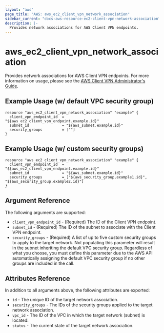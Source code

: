 ```yaml
---
layout: "aws"
page_title: "AWS: aws_ec2_client_vpn_network_association"
sidebar_current: "docs-aws-resource-ec2-client-vpn-network-association"
description: |-
  Provides network associations for AWS Client VPN endpoints.
---
```


# aws_ec2_client_vpn_network_association

Provides network associations for AWS Client VPN endpoints. For more information on usage, please see the 
[AWS Client VPN Administrator's Guide](https://docs.aws.amazon.com/vpn/latest/clientvpn-admin/what-is.html).

## Example Usage (w/ default VPC security group)

```hcl
resource "aws_ec2_client_vpn_network_association" "example" {
  client_vpn_endpoint_id  = "${aws_ec2_client_vpn_endpoint.example.id}"
  subnet_id               = "${aws_subnet.example.id}"
  security_groups         = [""]
}
```

## Example Usage (w/ custom security groups)

```hcl
resource "aws_ec2_client_vpn_network_association" "example" {
  client_vpn_endpoint_id  = "${aws_ec2_client_vpn_endpoint.example.id}"
  subnet_id               = "${aws_subnet.example.id}"
  security_groups         = ["${aws_security_group.example1.id}", "${aws_security_group.example2.id}"]
}
```

## Argument Reference

The following arguments are supported:

* `client_vpn_endpoint_id` - (Required) The ID of the Client VPN endpoint.
* `subnet_id` - (Required) The ID of the subnet to associate with the Client VPN endpoint.
* `security_groups` - (Required) A list of up to five custom security groups to apply to the target network. Not populating this parameter will result in the subnet inheriting the default VPC security group.  Regardless of what you choose,  you must define this parameter due to the AWS API automatically assigning the default VPC security group if no other groups are included in the call.

## Attributes Reference

In addition to all arguments above, the following attributes are exported:

* `id` - The unique ID of the target network association.
* `security_groups` - The IDs of the security groups applied to the target network association.
* `vpc_id` - The ID of the VPC in which the target network (subnet) is located.
* `status` - The current state of the target network association.

